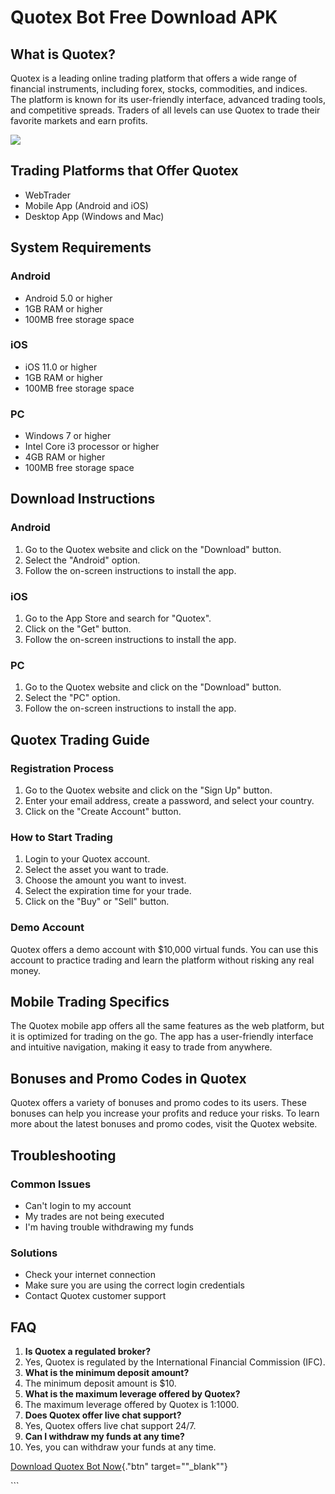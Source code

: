 # Quotex Bot Free Download APK

## What is Quotex?

Quotex is a leading online trading platform that offers a wide range of
financial instruments, including forex, stocks, commodities, and
indices. The platform is known for its user-friendly interface, advanced
trading tools, and competitive spreads. Traders of all levels can use
Quotex to trade their favorite markets and earn profits.

[![](https://static.quotex.io/files/1_en/300_250.jpg)](https://traff.sbs/brokerqxsignupf)

## Trading Platforms that Offer Quotex

-   WebTrader
-   Mobile App (Android and iOS)
-   Desktop App (Windows and Mac)

## System Requirements

### Android

-   Android 5.0 or higher
-   1GB RAM or higher
-   100MB free storage space

### iOS

-   iOS 11.0 or higher
-   1GB RAM or higher
-   100MB free storage space

### PC

-   Windows 7 or higher
-   Intel Core i3 processor or higher
-   4GB RAM or higher
-   100MB free storage space

## Download Instructions

### Android

1.  Go to the Quotex website and click on the "Download" button.
2.  Select the "Android" option.
3.  Follow the on-screen instructions to install the app.

### iOS

1.  Go to the App Store and search for "Quotex".
2.  Click on the "Get" button.
3.  Follow the on-screen instructions to install the app.

### PC

1.  Go to the Quotex website and click on the "Download" button.
2.  Select the "PC" option.
3.  Follow the on-screen instructions to install the app.

## Quotex Trading Guide

### Registration Process

1.  Go to the Quotex website and click on the "Sign Up" button.
2.  Enter your email address, create a password, and select your
    country.
3.  Click on the "Create Account" button.

### How to Start Trading

1.  Login to your Quotex account.
2.  Select the asset you want to trade.
3.  Choose the amount you want to invest.
4.  Select the expiration time for your trade.
5.  Click on the "Buy" or "Sell" button.

### Demo Account

Quotex offers a demo account with \$10,000 virtual funds. You can use
this account to practice trading and learn the platform without risking
any real money.

## Mobile Trading Specifics

The Quotex mobile app offers all the same features as the web platform,
but it is optimized for trading on the go. The app has a user-friendly
interface and intuitive navigation, making it easy to trade from
anywhere.

## Bonuses and Promo Codes in Quotex

Quotex offers a variety of bonuses and promo codes to its users. These
bonuses can help you increase your profits and reduce your risks. To
learn more about the latest bonuses and promo codes, visit the Quotex
website.

## Troubleshooting

### Common Issues

-   Can\'t login to my account
-   My trades are not being executed
-   I\'m having trouble withdrawing my funds

### Solutions

-   Check your internet connection
-   Make sure you are using the correct login credentials
-   Contact Quotex customer support

## FAQ

1.  **Is Quotex a regulated broker?**
2.  Yes, Quotex is regulated by the International Financial Commission
    (IFC).
3.  **What is the minimum deposit amount?**
4.  The minimum deposit amount is \$10.
5.  **What is the maximum leverage offered by Quotex?**
6.  The maximum leverage offered by Quotex is 1:1000.
7.  **Does Quotex offer live chat support?**
8.  Yes, Quotex offers live chat support 24/7.
9.  **Can I withdraw my funds at any time?**
10. Yes, you can withdraw your funds at any time.

[Download Quotex Bot
Now](\%22https://traff.sbs/quotexonelink\%22){."btn"
target=""_blank""}

\`\`\`

